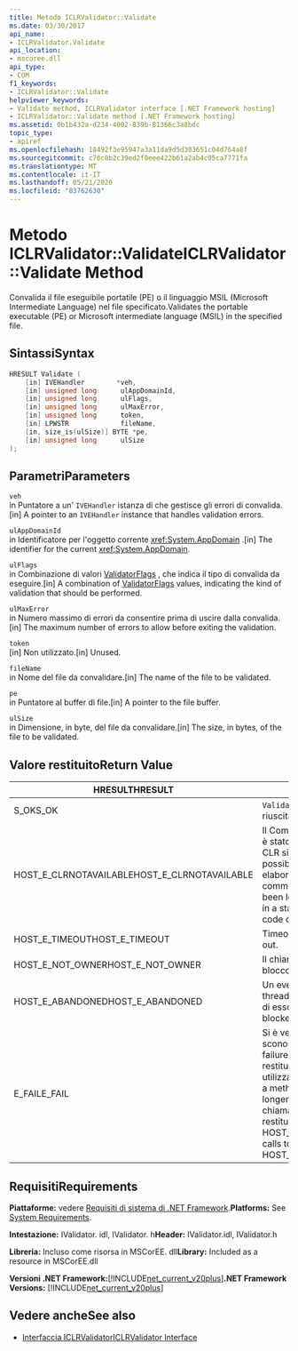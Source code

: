 ```yaml
---
title: Metodo ICLRValidator::Validate
ms.date: 03/30/2017
api_name:
- ICLRValidator.Validate
api_location:
- mscoree.dll
api_type:
- COM
f1_keywords:
- ICLRValidator::Validate
helpviewer_keywords:
- Validate method, ICLRValidator interface [.NET Framework hosting]
- ICLRValidator::Validate method [.NET Framework hosting]
ms.assetid: 0b1b432a-d234-4002-839b-81366c3a8bdc
topic_type:
- apiref
ms.openlocfilehash: 18492f3e95947a3a11da9d5d303651c04d764a8f
ms.sourcegitcommit: c76c8b2c39ed2f0eee422b61a2ab4c05ca7771fa
ms.translationtype: MT
ms.contentlocale: it-IT
ms.lasthandoff: 05/21/2020
ms.locfileid: "83762630"
---
```

# <a name="iclrvalidatorvalidate-method"></a><span data-ttu-id="282a7-102">Metodo ICLRValidator::Validate</span><span class="sxs-lookup"><span data-stu-id="282a7-102">ICLRValidator::Validate Method</span></span>
<span data-ttu-id="282a7-103">Convalida il file eseguibile portatile (PE) o il linguaggio MSIL (Microsoft Intermediate Language) nel file specificato.</span><span class="sxs-lookup"><span data-stu-id="282a7-103">Validates the portable executable (PE) or Microsoft intermediate language (MSIL) in the specified file.</span></span>  
  
## <a name="syntax"></a><span data-ttu-id="282a7-104">Sintassi</span><span class="sxs-lookup"><span data-stu-id="282a7-104">Syntax</span></span>  
  
```cpp  
HRESULT Validate (  
    [in] IVEHandler        *veh,  
    [in] unsigned long      ulAppDomainId,  
    [in] unsigned long      ulFlags,  
    [in] unsigned long      ulMaxError,  
    [in] unsigned long      token,  
    [in] LPWSTR             fileName,  
    [in, size_is(ulSize)] BYTE *pe,  
    [in] unsigned long      ulSize  
);
```  
  
## <a name="parameters"></a><span data-ttu-id="282a7-105">Parametri</span><span class="sxs-lookup"><span data-stu-id="282a7-105">Parameters</span></span>  
 `veh`  
 <span data-ttu-id="282a7-106">in Puntatore a un' `IVEHandler` istanza di che gestisce gli errori di convalida.</span><span class="sxs-lookup"><span data-stu-id="282a7-106">[in] A pointer to an `IVEHandler` instance that handles validation errors.</span></span>  
  
 `ulAppDomainId`  
 <span data-ttu-id="282a7-107">in Identificatore per l'oggetto corrente <xref:System.AppDomain> .</span><span class="sxs-lookup"><span data-stu-id="282a7-107">[in] The identifier for the current <xref:System.AppDomain>.</span></span>  
  
 `ulFlags`  
 <span data-ttu-id="282a7-108">in Combinazione di valori [ValidatorFlags](validatorflags-enumeration.md) , che indica il tipo di convalida da eseguire.</span><span class="sxs-lookup"><span data-stu-id="282a7-108">[in] A combination of [ValidatorFlags](validatorflags-enumeration.md) values, indicating the kind of validation that should be performed.</span></span>  
  
 `ulMaxError`  
 <span data-ttu-id="282a7-109">in Numero massimo di errori da consentire prima di uscire dalla convalida.</span><span class="sxs-lookup"><span data-stu-id="282a7-109">[in] The maximum number of errors to allow before exiting the validation.</span></span>  
  
 `token`  
 <span data-ttu-id="282a7-110">[in] Non utilizzato.</span><span class="sxs-lookup"><span data-stu-id="282a7-110">[in] Unused.</span></span>  
  
 `fileName`  
 <span data-ttu-id="282a7-111">in Nome del file da convalidare.</span><span class="sxs-lookup"><span data-stu-id="282a7-111">[in] The name of the file to be validated.</span></span>  
  
 `pe`  
 <span data-ttu-id="282a7-112">in Puntatore al buffer di file.</span><span class="sxs-lookup"><span data-stu-id="282a7-112">[in] A pointer to the file buffer.</span></span>  
  
 `ulSize`  
 <span data-ttu-id="282a7-113">in Dimensione, in byte, del file da convalidare.</span><span class="sxs-lookup"><span data-stu-id="282a7-113">[in] The size, in bytes, of the file to be validated.</span></span>  
  
## <a name="return-value"></a><span data-ttu-id="282a7-114">Valore restituito</span><span class="sxs-lookup"><span data-stu-id="282a7-114">Return Value</span></span>  
  
|<span data-ttu-id="282a7-115">HRESULT</span><span class="sxs-lookup"><span data-stu-id="282a7-115">HRESULT</span></span>|<span data-ttu-id="282a7-116">Descrizione</span><span class="sxs-lookup"><span data-stu-id="282a7-116">Description</span></span>|  
|-------------|-----------------|  
|<span data-ttu-id="282a7-117">S_OK</span><span class="sxs-lookup"><span data-stu-id="282a7-117">S_OK</span></span>|<span data-ttu-id="282a7-118">`Validate`la restituzione è riuscita.</span><span class="sxs-lookup"><span data-stu-id="282a7-118">`Validate` returned successfully.</span></span>|  
|<span data-ttu-id="282a7-119">HOST_E_CLRNOTAVAILABLE</span><span class="sxs-lookup"><span data-stu-id="282a7-119">HOST_E_CLRNOTAVAILABLE</span></span>|<span data-ttu-id="282a7-120">Il Common Language Runtime (CLR) non è stato caricato in un processo oppure CLR si trova in uno stato in cui non è possibile eseguire codice gestito o elaborare la chiamata correttamente.</span><span class="sxs-lookup"><span data-stu-id="282a7-120">The common language runtime (CLR) has not been loaded into a process, or the CLR is in a state in which it cannot run managed code or process the call successfully.</span></span>|  
|<span data-ttu-id="282a7-121">HOST_E_TIMEOUT</span><span class="sxs-lookup"><span data-stu-id="282a7-121">HOST_E_TIMEOUT</span></span>|<span data-ttu-id="282a7-122">Timeout della chiamata.</span><span class="sxs-lookup"><span data-stu-id="282a7-122">The call timed out.</span></span>|  
|<span data-ttu-id="282a7-123">HOST_E_NOT_OWNER</span><span class="sxs-lookup"><span data-stu-id="282a7-123">HOST_E_NOT_OWNER</span></span>|<span data-ttu-id="282a7-124">Il chiamante non è il proprietario del blocco.</span><span class="sxs-lookup"><span data-stu-id="282a7-124">The caller does not own the lock.</span></span>|  
|<span data-ttu-id="282a7-125">HOST_E_ABANDONED</span><span class="sxs-lookup"><span data-stu-id="282a7-125">HOST_E_ABANDONED</span></span>|<span data-ttu-id="282a7-126">Un evento è stato annullato mentre un thread bloccato o Fiber era in attesa su di esso.</span><span class="sxs-lookup"><span data-stu-id="282a7-126">An event was canceled while a blocked thread or fiber was waiting on it.</span></span>|  
|<span data-ttu-id="282a7-127">E_FAIL</span><span class="sxs-lookup"><span data-stu-id="282a7-127">E_FAIL</span></span>|<span data-ttu-id="282a7-128">Si è verificato un errore irreversibile sconosciuto.</span><span class="sxs-lookup"><span data-stu-id="282a7-128">An unknown catastrophic failure occurred.</span></span> <span data-ttu-id="282a7-129">Quando un metodo restituisce E_FAIL, CLR non è più utilizzabile all'interno del processo.</span><span class="sxs-lookup"><span data-stu-id="282a7-129">When a method returns E_FAIL, the CLR is no longer usable within the process.</span></span> <span data-ttu-id="282a7-130">Le chiamate successive ai metodi di hosting restituiscono HOST_E_CLRNOTAVAILABLE.</span><span class="sxs-lookup"><span data-stu-id="282a7-130">Subsequent calls to hosting methods return HOST_E_CLRNOTAVAILABLE.</span></span>|  
  
## <a name="requirements"></a><span data-ttu-id="282a7-131">Requisiti</span><span class="sxs-lookup"><span data-stu-id="282a7-131">Requirements</span></span>  
 <span data-ttu-id="282a7-132">**Piattaforme:** vedere [Requisiti di sistema di .NET Framework](../../get-started/system-requirements.md).</span><span class="sxs-lookup"><span data-stu-id="282a7-132">**Platforms:** See [System Requirements](../../get-started/system-requirements.md).</span></span>  
  
 <span data-ttu-id="282a7-133">**Intestazione:** IValidator. idl, IValidator. h</span><span class="sxs-lookup"><span data-stu-id="282a7-133">**Header:** IValidator.idl, IValidator.h</span></span>  
  
 <span data-ttu-id="282a7-134">**Libreria:** Incluso come risorsa in MSCorEE. dll</span><span class="sxs-lookup"><span data-stu-id="282a7-134">**Library:** Included as a resource in MSCorEE.dll</span></span>  
  
 <span data-ttu-id="282a7-135">**Versioni .NET Framework:**[!INCLUDE[net_current_v20plus](../../../../includes/net-current-v20plus-md.md)]</span><span class="sxs-lookup"><span data-stu-id="282a7-135">**.NET Framework Versions:** [!INCLUDE[net_current_v20plus](../../../../includes/net-current-v20plus-md.md)]</span></span>  
  
## <a name="see-also"></a><span data-ttu-id="282a7-136">Vedere anche</span><span class="sxs-lookup"><span data-stu-id="282a7-136">See also</span></span>

- [<span data-ttu-id="282a7-137">Interfaccia ICLRValidator</span><span class="sxs-lookup"><span data-stu-id="282a7-137">ICLRValidator Interface</span></span>](iclrvalidator-interface.md)

